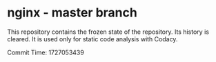 # nginx - master branch

This repository contains the frozen state of the repository.
Its history is cleared. It is used only for static code
analysis with Codacy.

Commit Time: 1727053439